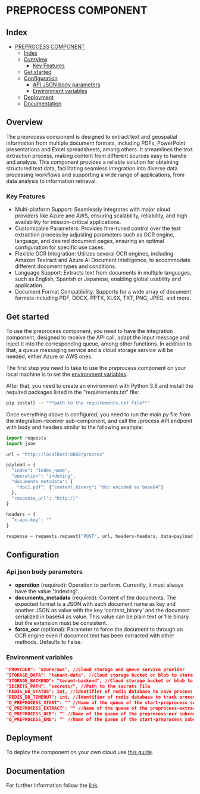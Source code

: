 # PREPROCESS COMPONENT

## Index

- [PREPROCESS COMPONENT](#preprocess-component)
  - [Index](#index)
  - [Overview](#overview)
    - [Key Features](#key-features)
  - [Get started](#get-started)
  - [Configuration](#configuration)
    - [API JSON body parameters](#api-json-body-parameters)
    - [Environment variables](#environment-variables)
  - [Deployment](#deployment)
  - [Documentation](#documentation)

## Overview

The preprocess component is designed to extract text and geospatial information from multiple document formats, including PDFs, PowerPoint presentations and Excel spreadsheets, among others. It streamlines the text extraction process, making content from different sources easy to handle and analyze. This component provides a reliable solution for obtaining structured text data, facilitating seamless integration into diverse data processing workflows and supporting a wide range of applications, from data analysis to information retrieval.

### Key Features

- Multi-platform Support: Seamlessly integrates with major cloud providers like Azure and AWS, ensuring scalability, reliability, and high availability for mission-critical applications.
- Customizable Parameters: Provides fine-tuned control over the text extraction process by adjusting parameters such as OCR engine, language, and desired document pages, ensuring an optimal configuration for specific use cases.
- Flexible OCR Integration: Utilizes several OCR engines, including Amazon Textract and Azure AI Document Intelligence, to accommodate different document types and conditions.
- Language Support: Extracts text from documents in multiple languages, such as English, Spanish or Japanese, enabling global usability and application.
- Document Format Compatibility: Supports  for a wide array of document formats including PDF, DOCX, PPTX, XLSX, TXT, PNG, JPEG, and more.

## Get started
To use the preprocess component, you need to have the integration component, designed to receive the API call, adapt the input message and inject it into the corresponding queue, among other functions. In addition to that, a queue messaging service  and a cloud storage service will be needed, either Azure or AWS ones.

The first step you need to take to use the preprocess component on your local machine is to set the [environment variables](#environment-variables).

After that, you need to create an environment with Python 3.8 and install the required packages listed in the "requirements.txt" file:

```sh
pip install -r "**path to the requirements.txt file**"
```
Once everything above is configured, you need to run the main.py file from the integration-receiver sub-component, and call the /process API endpoint with body and headers similar to the following example:

```python
import requests
import json

url = "http://localhost:8888/process"

payload = {
  "index": "index_name",
  "operation": "indexing",
  "documents_metadata": {
    "doc1.pdf": {"content_binary": "doc encoded as base64"}
  },
  "response_url": "http://"
}

headers = {
  "x-api-key": ""
}

response = requests.request("POST", url, headers=headers, data=payload)
```

## Configuration

### Api json body parameters

- **operation** (required): Operation to perform. Currently, it must always have the value "indexing".
- **documents_metadata** (required): Content of the documents. The expected format is a JSON with each document name as key and another JSON as value with the key 'content_binary' and the document serialized in base64 as value. This value can be plain text or file binary but the extension must be consistent.
- **force_ocr** (optional): Parameter to force the document to through an OCR engine even if document text has been extracted with other methods. Defaults to False.

### Environment variables

```json
"PROVIDER": "azure/aws", //Cloud storage and queue service provider
"STORAGE_DATA": "tenant-data", //Cloud storage bucket or blob to store datasets
"STORAGE_BACKEND": "tenant-backend", //Cloud storage bucket or blob to store preprocess results
"SECRETS_PATH": "secrets/", //Path to the secrets file
"REDIS_DB_STATUS": int, //Identifier of redis database to save process status
"REDIS_DB_TIMEOUT": int, //Identifier of redis database to track process timeout
"Q_PREPROCESS_START": "" //Name of the queue of the start-preprocess subcomponent
"Q_PREPROCESS_EXTRACT": "" //Name of the queue of the preprocess-extract subcomponent
"Q_PREPROCESS_OCR": "" //Name of the queue of the preprocess-ocr subcomponent
"Q_PREPROCESS_END": "" //Name of the queue of the start-preprocess subcomponent
```

## Deployment

To deploy the component on your own cloud use [this guide](deploy-guide-link).

## Documentation

For further information follow the [link](documentation.md).
